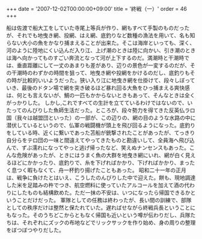 +++
date = '2007-12-02T00:00:00+09:00'
title = '終戦（一）'
order = 46
+++

船は佐渡で船大工をしていた寺尾上等兵が作り、網もすべて手製のものだったが、それでも地曳き網、投網、はえ網、底釣りなど数種の漁法を用いて、名も知らない大小の魚をかなり捕まえることが出来た。そこは海岸といっても、深く、河のように陸地にくい込んだ入り江、上げ潮のときは陸に向かい、引き潮のときは海へ向かってものすごい奔流となって河が上下するのだ。満潮時と干潮時では、垂直距離にして一丈のあまりも差があり、辺りの景色が一変するのだが、その干潮時のわずかの時間を狙って、地曳き網や投網をかけるのだし、底釣りもその時が比較的いいようだった。狭い入り江に地曳き網を仕掛けて、段々しぼっていき、最後のドタン場で網を突き破るほど暴れ回る大魚をひっ捕まえる爽快感は、何とも言えないが、鯛の一匹もかからないときもあって、そんなときは全くがっかりした。
しかし,これですべての生計を立てているわけではないので、いたってのんびりした魚師生活だった。ところが、段々勢力を得てきた反英仏ラロ国（我々は越盟団といった）の一部が、この辺りの、網の目のような水路の中に潜伏しているというので、仏軍の戦闘機が頭上を飛び回るようになった。底釣りをしている時、近くに繋いであった苫船が銃撃されたことがあったが、てっきり自分らをテロ団の一味と間違えてやってきたものと勘違いして、全員海へ飛び込んで、ずぶ濡れになってやっと逃げ帰ったなど、笑えぬナンセンスもあった。こんな危険があったが、ときにはうまく魚の大群を地曳き網にいれ、網が白く見えるほどにかかったり、底釣りで、糸を下げればかかり、下げればかかり、まったく息つく暇もなくて、舟一杯釣り揚げたこともあった。
昭和二十一年の正月は、戦争に負けたとはいえ、こうしたのんびりした中で迎えた。餅も、現地調達した米を足踏みの杵でつき、航空燃料に使っていたアルコールを加えて酒の代わりにしたものも結構飲めた。ただ一抹の不安は、いつになったら帰国できるかということだけだった。
軍隊としての任務は終わったが、長い間の訓練で、部隊としての秩序だけは整然と保たれていた。遅ればせながら終戦兵長ということにもなった。そのうちどこからともなく帰国も近いという噂が伝わりだし、兵隊たちは、それぞれにズックの布地などでリックサックを作り始め、身の周りの整理をぼつぼつやりだした。
